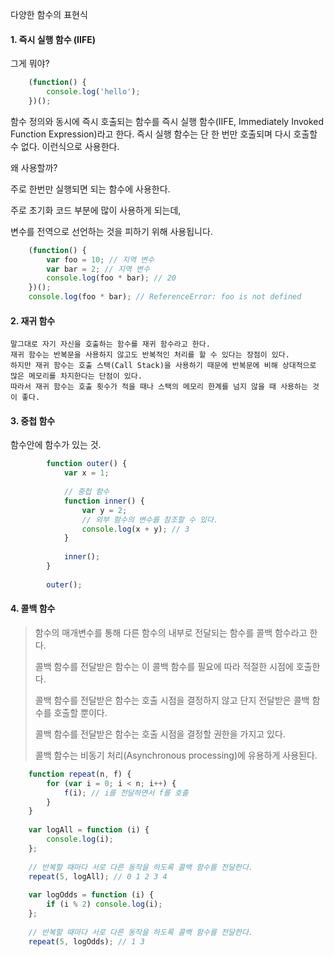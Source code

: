 다양한 함수의 표현식 

#### 1. 즉시 실행 함수 (IIFE)

그게 뭐야?

```javascript
    (function() {
        console.log('hello');
    })();
````
함수 정의와 동시에 즉시 호출되는 함수를 즉시 실행 함수(IIFE, Immediately Invoked Function Expression)라고 한다.
즉시 실행 함수는 단 한 번만 호출되며 다시 호출할 수 없다.
이런식으로 사용한다.


왜 사용할까?

주로 한번만 실행되면 되는 함수에 사용한다. 

주로 초기화 코드 부분에 많이 사용하게 되는데, 

변수를 전역으로 선언하는 것을 피하기 위해 사용됩니다. 

```javascript
    (function() {
        var foo = 10; // 지역 변수
        var bar = 2; // 지역 변수
        console.log(foo * bar); // 20
    })();
    console.log(foo * bar); // ReferenceError: foo is not defined
````

#### 2. 재귀 함수 

    말그대로 자기 자신을 호출하는 함수를 재귀 함수라고 한다.
    재귀 함수는 반복문을 사용하지 않고도 반복적인 처리를 할 수 있다는 장점이 있다.
    하지만 재귀 함수는 호출 스택(Call Stack)을 사용하기 때문에 반복문에 비해 상대적으로 많은 메모리를 차지한다는 단점이 있다.
    따라서 재귀 함수는 호출 횟수가 적을 때나 스택의 메모리 한계를 넘지 않을 때 사용하는 것이 좋다.


#### 3. 중첩 함수

함수안에 함수가 있는 것. 

```javascript
        function outer() {
            var x = 1;
    
            // 중첩 함수
            function inner() {
                var y = 2;
                // 외부 함수의 변수를 참조할 수 있다.
                console.log(x + y); // 3
            }
    
            inner();
        }
    
        outer();
````


#### 4. 콜백 함수

>    함수의 매개변수를 통해 다른 함수의 내부로 전달되는 함수를 콜백 함수라고 한다. 
>
>    콜백 함수를 전달받은 함수는 이 콜백 함수를 필요에 따라 적절한 시점에 호출한다.
> 
>    콜백 함수를 전달받은 함수는 호출 시점을 결정하지 않고 단지 전달받은 콜백 함수를 호출할 뿐이다.
>
>    콜백 함수를 전달받은 함수는 호출 시점을 결정할 권한을 가지고 있다.
>
>    콜백 함수는 비동기 처리(Asynchronous processing)에 유용하게 사용된다.

```javascript
    function repeat(n, f) {
        for (var i = 0; i < n; i++) {
            f(i); // i를 전달하면서 f를 호출
        }
    }
    
    var logAll = function (i) {
        console.log(i);
    };
    
    // 반복할 때마다 서로 다른 동작을 하도록 콜백 함수를 전달한다.
    repeat(5, logAll); // 0 1 2 3 4
    
    var logOdds = function (i) {
        if (i % 2) console.log(i);
    };
    
    // 반복할 때마다 서로 다른 동작을 하도록 콜백 함수를 전달한다.
    repeat(5, logOdds); // 1 3
````




